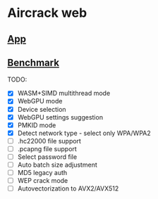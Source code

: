 # Aircrack web

## [App](https://georg95.github.io/aircrack-web/index.html)
## [Benchmark](https://georg95.github.io/aircrack-web/benchmark.html)

TODO:

- [x] WASM+SIMD multithread mode
- [x] WebGPU mode
- [x] Device selection
- [x] WebGPU settings suggestion
- [x] PMKID mode
- [x] Detect network type - select only WPA/WPA2
- [ ] .hc22000 file support
- [ ] .pcapng file support
- [ ] Select password file
- [ ] Auto batch size adjustment
- [ ] MD5 legacy auth
- [ ] WEP crack mode
- [ ] Autovectorization to AVX2/AVX512
